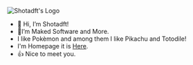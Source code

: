 ![Shotadft's Logo](https://shotadft.github.io/img/banner.webp "Shotadft's Logo")
- 👋 Hi, I’m Shotadft!
- 📁I’m Maked Software and More.
- I like Pokèmon and among them I like Pikachu and Totodile!
- I'm Homepage it is [Here](https://shotadft.github.io/).
- 👍 Nice to meet you.
  <!-- By the way, I am a Japanese of Chinese descent. --->

<!---
shotadft/shotadft is a ✨ special ✨ repository because its `README.md` (this file) appears on your GitHub profile.
You can click the Preview link to take a look at your changes.
--->
